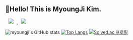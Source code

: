 <h2> 🍊Hello! This is MyoungJi Kim. </h2>

<a href="https://www.instagram.com/dding_ji_k/">
    <img 
        src="http://img.shields.io/badge/-Instagram-222222?style=flat&logo=Instagram&link=https://www.instagram.com/dding_ji_k/"
        style="height : auto; margin-left : 10px; margin-right : 10px;"/>
</a>
<a href="https://velog.io/@dding_ji">
    <img 
        src="http://img.shields.io/badge/-Velog-222222?style=flat&logo=Vector Logo Zone&link=https://velog.io/@dding_ji"
        style="height : auto; margin-left : 10px; margin-right : 10px;"/>
</a>

![myoungji's GitHub stats](https://github-readme-stats.vercel.app/api?username=myoungji-kim&show_icons=true&theme=material-palenight)
[![Top Langs](https://github-readme-stats.vercel.app/api/top-langs/?username=myoungji-kim&layout=compact&theme=material-palenight&langs_count=6)](https://github.com/anuraghazra/github-readme-stats)
[![Solved.ac
프로필](http://mazassumnida.wtf/api/v2/generate_badge?boj=myoungji)](https://solved.ac/myoungji)
